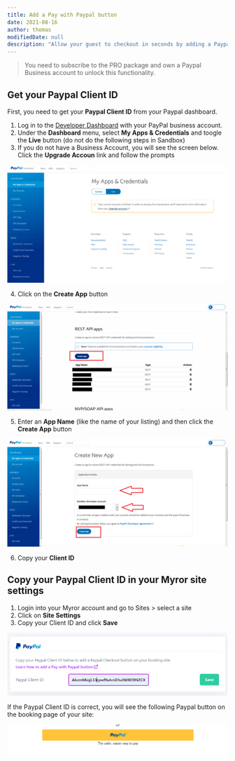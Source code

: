 ```yaml
---
title: Add a Pay with Paypal button
date: 2021-08-16
author: thomas
modifiedDate: null
description: "Allow your guest to checkout in seconds by adding a Paypal checkout button to your site"
---
```


> You need to subscribe to the PRO package and own a Paypal Business account to unlock this functionality.

## Get your Paypal Client ID

First, you need to get your **Paypal Client ID** from your Paypal dashboard.

1. Log in to the [Developer Dashboard](https://www.paypal.com/signin?returnUri=https%3A%2F%2Fdeveloper.paypal.com%2Fdeveloper%2Fapplications) with your PayPal business account.
2. Under the **Dashboard** menu, select **My Apps & Credentials** and toogle the **Live** button (do not do the following steps in Sandbox)
3. If you do not have a Business Account, you will see the screen below. Click the **Upgrade Accoun** link and follow the prompts

![upgrade account](./upgrade.png)

4. Click on the **Create App** button

![connect](./create.png)

5. Enter an **App Name** (like the name of your listing) and then click the **Create App** button

![confirm connect](./confirm-create.png)

6. Copy your **Client ID**

## Copy your Paypal Client ID in your Myror site settings

1. Login into your Myror account and go to Sites > select a site
2. Click on **Site Settings**
3. Copy your Client ID and click **Save**

![myror paypal](./myror_paypal.png)

If the Paypal Client ID is correct, you will see the following Paypal button on the booking page of your site: 

![myror paypal](./button.png)